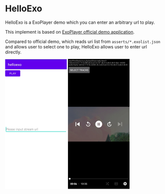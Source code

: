# HelloExo

HelloExo is a ExoPlayer demo which you can enter an arbitrary url to play.

This implement is based on [ExoPlayer official demo application](https://exoplayer.dev/demo-application.html).

Compared to official demo, which reads uri list from `asserts/*.exolist.json` and allows user to select one to play, HelloExo allows user to enter url directly.

<img src="https://github.com/bookxiao/helloexo/blob/main/doc/usage_1.jpg?raw=true" width="200">

<img src="https://github.com/bookxiao/helloexo/blob/main/doc/usage_2.jpg?raw=true" width="200">
